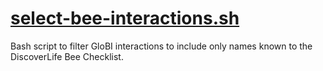 # [select-bee-interactions.sh](select-bee-interactions.sh)
Bash script to filter GloBI interactions to include only names known to the DiscoverLife Bee Checklist.
